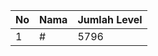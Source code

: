 | No | Nama            | Jumlah Level |
|----|-----------------|--------------|
| 1  | #    |    5796        |
